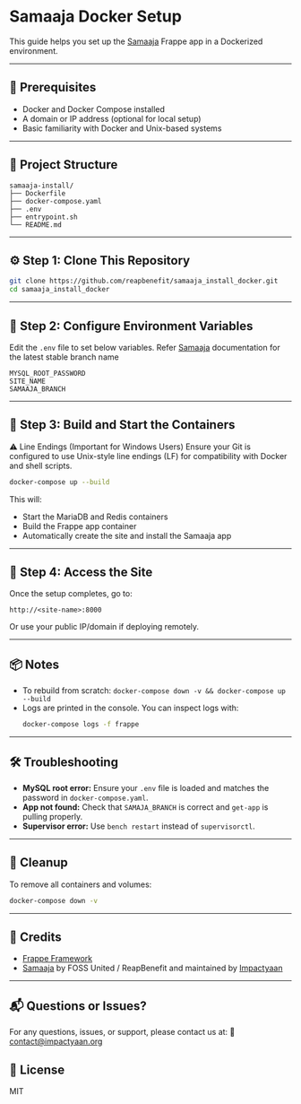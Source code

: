# Samaaja Docker Setup

This guide helps you set up the [Samaaja](https://github.com/reapbenefit/Samaaja) Frappe app in a Dockerized environment.

---

## 🧱 Prerequisites

- Docker and Docker Compose installed
- A domain or IP address (optional for local setup)
- Basic familiarity with Docker and Unix-based systems

---

## 📁 Project Structure

```
samaaja-install/
├── Dockerfile
├── docker-compose.yaml
├── .env
├── entrypoint.sh
└── README.md
```

---

## ⚙️ Step 1: Clone This Repository

```bash
git clone https://github.com/reapbenefit/samaaja_install_docker.git
cd samaaja_install_docker
```

---

## 📝 Step 2: Configure Environment Variables

Edit the `.env` file to set below variables.
Refer [Samaaja](https://github.com/reapbenefit/Samaaja) documentation for the latest stable branch name
```env
MYSQL_ROOT_PASSWORD
SITE_NAME
SAMAAJA_BRANCH
```

---

## 🐳 Step 3: Build and Start the Containers
⚠️ Line Endings (Important for Windows Users) Ensure your Git is configured to use Unix-style line endings (LF) for compatibility with Docker and shell scripts.

```bash
docker-compose up --build
```

This will:
- Start the MariaDB and Redis containers
- Build the Frappe app container
- Automatically create the site and install the Samaaja app

---

## 🚀 Step 4: Access the Site

Once the setup completes, go to:

```
http://<site-name>:8000
```

Or use your public IP/domain if deploying remotely.

---

## 📦 Notes

- To rebuild from scratch: `docker-compose down -v && docker-compose up --build`
- Logs are printed in the console. You can inspect logs with:
  ```bash
  docker-compose logs -f frappe
  ```

---

## 🛠️ Troubleshooting

- **MySQL root error:** Ensure your `.env` file is loaded and matches the password in `docker-compose.yaml`.
- **App not found:** Check that `SAMAJA_BRANCH` is correct and `get-app` is pulling properly.
- **Supervisor error:** Use `bench restart` instead of `supervisorctl`.

---

## 🧹 Cleanup

To remove all containers and volumes:

```bash
docker-compose down -v
```

---

## 🙏 Credits

- [Frappe Framework](https://github.com/frappe/frappe)
- [Samaaja](https://github.com/reapbenefit/Samaaja) by FOSS United / ReapBenefit and maintained by [Impactyaan](https://impactyaan.com)

---
## 📬 Questions or Issues?
For any questions, issues, or support, please contact us at:
📧 contact@impactyaan.org

## 📄 License

MIT
